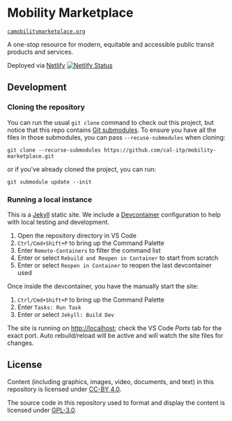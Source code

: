 # Mobility Marketplace

[`camobilitymarketplace.org`](https://camobilitymarketplace.org/)

A one-stop resource for modern, equitable and accessible public transit products and services.

Deployed via [Netlify][netlify] [![Netlify Status](https://api.netlify.com/api/v1/badges/0fcfad48-7c0e-43f4-bb85-f7447f7f5fa6/deploy-status)](https://app.netlify.com/sites/cal-itp-transit-stop/deploys)

## Development

### Cloning the repository

You can run the usual `git clone` command to check out this project, but notice that this repo contains [Git submodules](https://git-scm.com/book/en/v2/Git-Tools-Submodules). To ensure you have all the files in those submodules, you can pass `--recuse-submodules` when cloning:

```
git clone --recurse-submodules https://github.com/cal-itp/mobility-marketplace.git
```

or if you've already cloned the project, you can run:

```
git submodule update --init
```

### Running a local instance

This is a [Jekyll][jekyll] static site. We include a [Devcontainer][devcontainer] configuration to help with local testing
and development.

1. Open the repository directory in VS Code
1. `Ctrl/Cmd+Shift+P` to bring up the Command Palette
1. Enter `Remote-Containers` to filter the command list
1. Enter or select `Rebuild and Reopen in Container` to start from scratch
1. Enter or select `Reopen in Container` to reopen the last devcontainer used

Once inside the devcontainer, you have the manually start the site:

1. `Ctrl/Cmd+Shift+P` to bring up the Command Palette
1. Enter `Tasks: Run Task`
1. Enter or select `Jekyll: Build Dev`

The site is running on <http://localhost>; check the VS Code _Ports_ tab for the exact port. Auto rebuild/reload will be active
and will watch the site files for changes.

## License

Content (including graphics, images, video, documents, and text) in this repository is licensed under [CC-BY 4.0][content-license].

The source code in this repository used to format and display the content is licensed under [GPL-3.0][code-license].

[devcontainer]: https://code.visualstudio.com/docs/remote/remote-overview
[jekyll]: https://jekyllrb.com
[code-license]: ./LICENSE
[content-license]: ./content/LICENSE
[netlify]: https://www.netlify.com/
[netlify-build]: https://github.com/netlify/build-image
